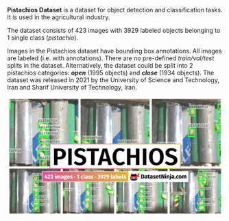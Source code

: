 **Pistachios Dataset** is a dataset for object detection and classification tasks. It is used in the agricultural industry. 

The dataset consists of 423 images with 3929 labeled objects belonging to 1 single class (*pistachio*).

Images in the Pistachios dataset have bounding box annotations. All images are labeled (i.e. with annotations). There are no pre-defined <i>train/val/test</i> splits in the dataset. Alternatively, the dataset could be split into 2 pistachios categories: ***open*** (1995 objects) and ***close*** (1934 objects). The dataset was released in 2021 by the University of Science and Technology, Iran and Sharif University of Technology, Iran.

<img src="https://github.com/dataset-ninja/pistachios/raw/main/visualizations/poster.png">
